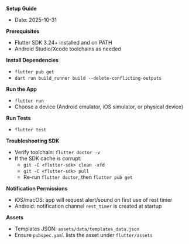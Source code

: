 **Setup Guide**

- Date: 2025-10-31

**Prerequisites**
- Flutter SDK 3.24+ installed and on PATH
- Android Studio/Xcode toolchains as needed

**Install Dependencies**
- `flutter pub get`
- `dart run build_runner build --delete-conflicting-outputs`

**Run the App**
- `flutter run`
- Choose a device (Android emulator, iOS simulator, or physical device)

**Run Tests**
- `flutter test`

**Troubleshooting SDK**
- Verify toolchain: `flutter doctor -v`
- If the SDK cache is corrupt:
  - `git -C <flutter-sdk> clean -xfd`
  - `git -C <flutter-sdk> pull`
  - Re-run `flutter doctor`, then `flutter pub get`

**Notification Permissions**
- iOS/macOS: app will request alert/sound on first use of rest timer
- Android: notification channel `rest_timer` is created at startup

**Assets**
- Templates JSON: `assets/data/templates_data.json`
- Ensure `pubspec.yaml` lists the asset under `flutter/assets`

